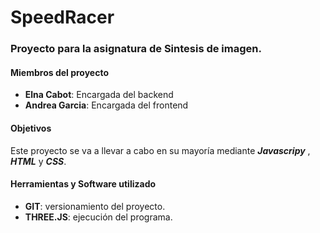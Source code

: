 # SpeedRacer
<h3>Proyecto para la asignatura de Sintesis de imagen.</h3>
<h4>Miembros del proyecto</h4>
<ul>
  <li><b>Elna Cabot</b>: Encargada del backend</li>
  <li><b>Andrea Garcia</b>: Encargada del frontend</li>
  
</ul>

<h4>Objetivos</h4>
Este proyecto se va a llevar a cabo en su mayoría mediante <i><b>Javascripy</b></i> , <i><b>HTML</b></i> y <i><b>CSS</b></i>. 


<h4>Herramientas y Software utilizado</h4>
<ul>
  <li><b>GIT</b>: versionamiento del proyecto.</li> 
  <li><b>THREE.JS</b>: ejecución del programa.</li>
 
</ul>




